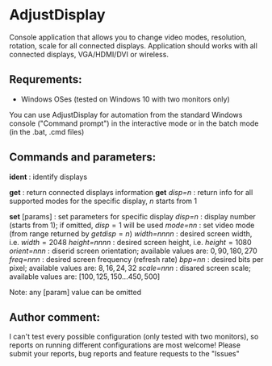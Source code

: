 # AdjustDisplay
Console application that allows you to change video modes, resolution, rotation, scale for all connected displays.
Application should works with all connected displays, VGA/HDMI/DVI or wireless.

## Requrements:
- Windows OSes (tested on Windows 10 with two monitors only)

You can use AdjustDisplay for automation from the standard Windows console ("Command prompt") in the interactive mode or in the batch mode (in the .bat, .cmd files)

## Commands and parameters:

**ident**            : identify displays

**get**              : return connected displays information
**get** *disp=n*       : return info for all supported modes for the specific display, $n$ starts from 1

**set** [params]     : set parameters for specific display
    *disp=n*       : display number (starts from 1); if omitted, $disp=1$ will be used
    *mode=nn*      : set video mode (from range returned by $get disp=n$)
    *width=nnnn*   : desired screen width, i.e. $width=2048$
    *height=nnnn*  : desired screen height, i.e. $height=1080$
    *orient=nnn*   : diserid screen orientation; available values are: $0, 90, 180, 270$
    *freq=nnn*     : desired screen frequency (refresh rate)
    *bpp=nn*       : desired bits per pixel; available values are: $8, 16, 24, 32$
    *scale=nnn*    : disared screen scale; available values are: $[100, 125, 150...450, 500]$

Note: any [param] value can be omitted

## Author comment:
I can't test every possible configuration (only tested with two monitors), so reports on running different configurations are most welcome! Please submit your reports, bug reports and feature requests to the "Issues"

